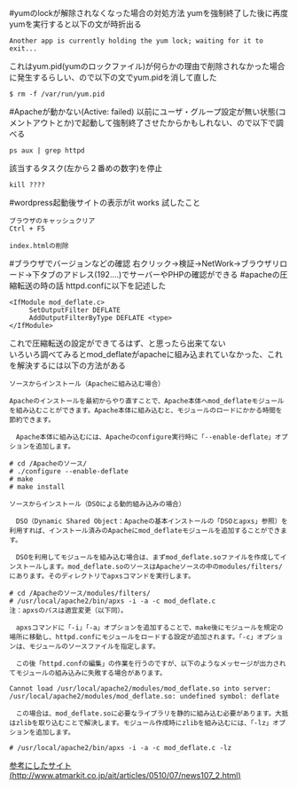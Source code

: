#yumのlockが解除されなくなった場合の対処方法
yumを強制終了した後に再度yumを実行すると以下の文が時折出る  
~~~~
Another app is currently holding the yum lock; waiting for it to exit...
~~~~
これはyum.pid(yumのロックファイル)が何らかの理由で削除されなかった場合に発生するらしい、ので以下の文でyum.pidを消して直した  
~~~~
$ rm -f /var/run/yum.pid
~~~~
#Apacheが動かない(Active: failed)
以前にユーザ・グループ設定が無い状態(コメントアウトとか)で起動して強制終了させたからかもしれない、ので以下で調べる  
~~~~
ps aux | grep httpd
~~~~
該当するタスク(左から２番めの数字)を停止  
~~~~
kill ????
~~~~
#wordpress起動後サイトの表示がit works
試したこと
~~~~
ブラウザのキャッシュクリア
Ctrl + F5
~~~~
~~~~
index.htmlの削除
~~~~
#ブラウザでバージョンなどの確認
右クリック→検証→NetWork→ブラウザリロード→下タブのアドレス(192....)でサーバーやPHPの確認ができる
#apacheの圧縮転送の時の話
httpd.confに以下を記述した  
~~~~
<IfModule mod_deflate.c>
     SetOutputFilter DEFLATE
     AddOutputFilterByType DEFLATE <type>
</IfModule>
~~~~
これで圧縮転送の設定ができてるはず、と思ったら出来てない  
いろいろ調べてみるとmod_deflateがapacheに組み込まれていなかった、これを解決するには以下の方法がある  
~~~~
ソースからインストール（Apacheに組み込む場合）

Apacheのインストールを最初からやり直すことで、Apache本体へmod_deflateモジュールを組み込むことができます。Apache本体に組み込むと、モジュールのロードにかかる時間を節約できます。

　Apache本体に組み込むには、Apacheのconfigure実行時に「--enable-deflate」オプションを追加します。

# cd /Apacheのソース/
# ./configure --enable-deflate
# make
# make install
~~~~
~~~~
ソースからインストール（DSOによる動的組み込みの場合）

　DSO（Dynamic Shared Object：Apacheの基本インストールの「DSOとapxs」参照）を利用すれば、インストール済みのApacheにmod_deflateモジュールを追加することができます。

　DSOを利用してモジュールを組み込む場合は、まずmod_deflate.soファイルを作成してインストールします。mod_deflate.soのソースはApacheソースの中のmodules/filters/にあります。そのディレクトリでapxsコマンドを実行します。

# cd /Apacheのソース/modules/filters/
# /usr/local/apache2/bin/apxs -i -a -c mod_deflate.c
注：apxsのパスは適宜変更（以下同）。

　apxsコマンドに「-i」「-a」オプションを追加することで、make後にモジュールを規定の場所に移動し、httpd.confにモジュールをロードする設定が追加されます。「-c」オプションは、モジュールのソースファイルを指定します。

　この後「httpd.confの編集」の作業を行うのですが、以下のようなメッセージが出力されてモジュールの組み込みに失敗する場合があります。

Cannot load /usr/local/apache2/modules/mod_deflate.so into server: /usr/local/apache2/modules/mod_deflate.so: undefined symbol: deflate

　この場合は、mod_deflate.soに必要なライブラリを静的に組み込む必要があります。大抵はzlibを取り込むことで解決します。モジュール作成時にzlibを組み込むには、「-lz」オプションを追加します。

# /usr/local/apache2/bin/apxs -i -a -c mod_deflate.c -lz
~~~~
[参考にしたサイト(http://www.atmarkit.co.jp/ait/articles/0510/07/news107_2.html)](http://www.atmarkit.co.jp/ait/articles/0510/07/news107_2.html)
